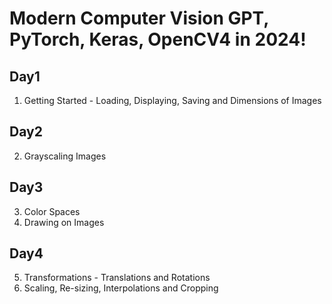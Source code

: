 # Modern Computer Vision GPT, PyTorch, Keras, OpenCV4 in 2024!
## Day1
1. Getting Started - Loading, Displaying, Saving and Dimensions of Images

## Day2
2. Grayscaling Images

## Day3
3. Color Spaces
4. Drawing on Images

## Day4
5. Transformations - Translations and Rotations
6. Scaling, Re-sizing, Interpolations and Cropping